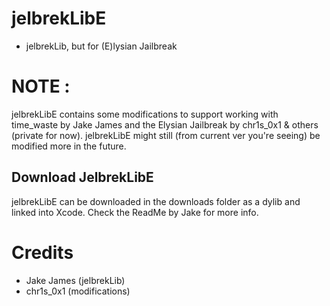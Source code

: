 # jelbrekLibE
- jelbrekLib, but for (E)lysian Jailbreak

# NOTE :
jelbrekLibE contains some modifications to support working with time_waste by Jake James and the Elysian Jailbreak by chr1s_0x1 & others (private for now). jelbrekLibE might still (from current ver you're seeing) be modified more in the future.

## Download JelbrekLibE
jelbrekLibE can be downloaded in the downloads folder as a dylib and linked into Xcode. Check the ReadMe by Jake for more info.

# Credits 
- Jake James (jelbrekLib)
- chr1s_0x1 (modifications)
